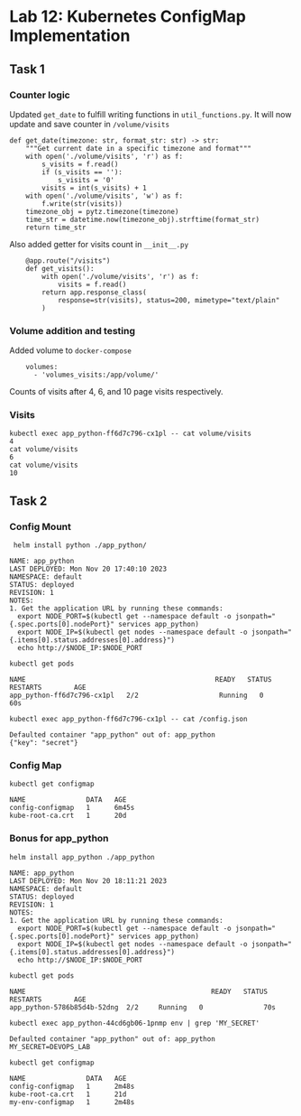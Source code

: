 # Lab 12: Kubernetes ConfigMap Implementation

## Task 1

### Counter logic

Updated `get_date` to fulfill writing functions in `util_functions.py`. It will now update and save counter in `/volume/visits`

```
def get_date(timezone: str, format_str: str) -> str:
    """Get current date in a specific timezone and format"""
    with open('./volume/visits', 'r') as f:
        s_visits = f.read()
        if (s_visits == ''):
            s_visits = '0'
        visits = int(s_visits) + 1
    with open('./volume/visits', 'w') as f:
        f.write(str(visits))
    timezone_obj = pytz.timezone(timezone)
    time_str = datetime.now(timezone_obj).strftime(format_str)
    return time_str
```

Also added getter for visits count in `__init__.py`

```
    @app.route("/visits")
    def get_visits():
        with open('./volume/visits', 'r') as f:
            visits = f.read()
        return app.response_class(
            response=str(visits), status=200, mimetype="text/plain"
        )
```

### Volume addition and testing

Added volume to `docker-compose`

```
    volumes:
      - 'volumes_visits:/app/volume/'
```

Counts of visits after 4, 6, and 10 page visits respectively.

### Visits
```
kubectl exec app_python-ff6d7c796-cx1pl -- cat volume/visits
4
cat volume/visits
6
cat volume/visits
10
```

## Task 2

### Config Mount

```
 helm install python ./app_python/
```

```
NAME: app_python
LAST DEPLOYED: Mon Nov 20 17:40:10 2023
NAMESPACE: default
STATUS: deployed
REVISION: 1
NOTES:
1. Get the application URL by running these commands:
  export NODE_PORT=$(kubectl get --namespace default -o jsonpath="{.spec.ports[0].nodePort}" services app_python)
  export NODE_IP=$(kubectl get nodes --namespace default -o jsonpath="{.items[0].status.addresses[0].address}")
  echo http://$NODE_IP:$NODE_PORT
```

```
kubectl get pods
```
```
NAME                                               READY   STATUS    RESTARTS        AGE
app_python-ff6d7c796-cx1pl   2/2                    Running   0               60s
```

```
kubectl exec app_python-ff6d7c796-cx1pl -- cat /config.json
```

```
Defaulted container "app_python" out of: app_python
{"key": "secret"}
```

### Config Map

```
kubectl get configmap
```

```
NAME               DATA   AGE
config-configmap   1      6m45s
kube-root-ca.crt   1      20d
```

### Bonus for app_python

```
helm install app_python ./app_python
```

```
NAME: app_python
LAST DEPLOYED: Mon Nov 20 18:11:21 2023
NAMESPACE: default
STATUS: deployed
REVISION: 1
NOTES:
1. Get the application URL by running these commands:
  export NODE_PORT=$(kubectl get --namespace default -o jsonpath="{.spec.ports[0].nodePort}" services app_python)
  export NODE_IP=$(kubectl get nodes --namespace default -o jsonpath="{.items[0].status.addresses[0].address}")
  echo http://$NODE_IP:$NODE_PORT
```

```
kubectl get pods
```

```
NAME                                              READY   STATUS    RESTARTS        AGE
app_python-5786b85d4b-52dng  2/2     Running   0               70s
```

```
kubectl exec app_python-44cd6gb06-1pnmp env | grep 'MY_SECRET'
```

```
Defaulted container "app_python" out of: app_python
MY_SECRET=DEVOPS_LAB
```

```
kubectl get configmap
```

```
NAME               DATA   AGE
config-configmap   1      2m48s
kube-root-ca.crt   1      21d
my-env-configmap   1      2m48s
```
